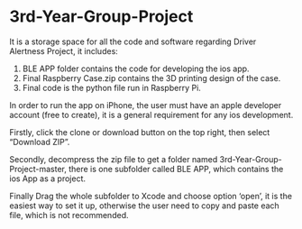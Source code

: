 # 3rd-Year-Group-Project
It is a storage space for all the code and software regarding Driver Alertness Project, it includes:

1. BLE APP folder contains the code for developing the ios app.
2. Final Raspberry Case.zip contains the 3D printing design of the case.
3. Final code is the python file run in Raspberry Pi.

In order to run the app on iPhone, the user must have an apple developer account (free to create), it is a general requirement for any ios development.

Firstly, click the clone or download button on the top right, then select “Download ZIP”.

Secondly, decompress the zip file to get a folder named 3rd-Year-Group-Project-master, there is one subfolder called BLE APP, which contains the ios App as a project.

Finally Drag the whole subfolder to Xcode and choose option ‘open’, it is the easiest way to set it up, otherwise the user need to copy and paste each file, which is not recommended.
